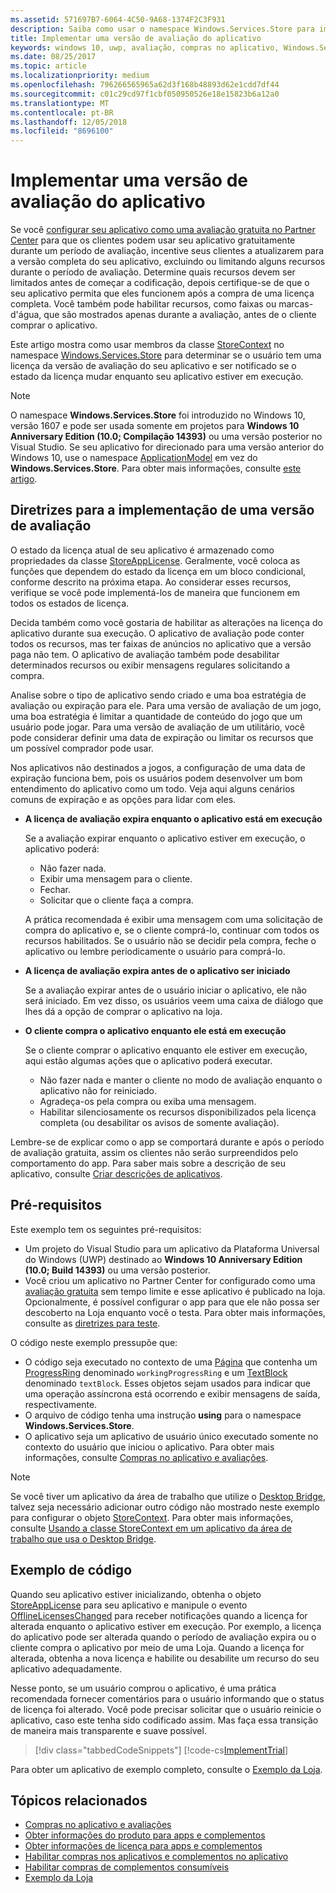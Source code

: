 ```yaml
---
ms.assetid: 571697B7-6064-4C50-9A68-1374F2C3F931
description: Saiba como usar o namespace Windows.Services.Store para implementar uma versão de avaliação do seu aplicativo.
title: Implementar uma versão de avaliação do aplicativo
keywords: windows 10, uwp, avaliação, compras no aplicativo, Windows.Services.Store
ms.date: 08/25/2017
ms.topic: article
ms.localizationpriority: medium
ms.openlocfilehash: 796266565965a62d3f168b48893d62e1cdd7df44
ms.sourcegitcommit: c01c29cd97f1cbf050950526e18e15823b6a12a0
ms.translationtype: MT
ms.contentlocale: pt-BR
ms.lasthandoff: 12/05/2018
ms.locfileid: "8696100"
---
```

# <a name="implement-a-trial-version-of-your-app"></a>Implementar uma versão de avaliação do aplicativo

Se você [configurar seu aplicativo como uma avaliação gratuita no Partner Center](../publish/set-app-pricing-and-availability.md#free-trial) para que os clientes podem usar seu aplicativo gratuitamente durante um período de avaliação, incentive seus clientes a atualizarem para a versão completa do seu aplicativo, excluindo ou limitando alguns recursos durante o período de avaliação. Determine quais recursos devem ser limitados antes de começar a codificação, depois certifique-se de que o seu aplicativo permita que eles funcionem após a compra de uma licença completa. Você também pode habilitar recursos, como faixas ou marcas-d'água, que são mostrados apenas durante a avaliação, antes de o cliente comprar o aplicativo.

Este artigo mostra como usar membros da classe [StoreContext](https://msdn.microsoft.com/library/windows/apps/windows.services.store.storecontext.aspx) no namespace [Windows.Services.Store](https://msdn.microsoft.com/library/windows/apps/windows.services.store.aspx) para determinar se o usuário tem uma licença da versão de avaliação do seu aplicativo e ser notificado se o estado da licença mudar enquanto seu aplicativo estiver em execução. 

> [!NOTE]
> O namespace **Windows.Services.Store** foi introduzido no Windows 10, versão 1607 e pode ser usada somente em projetos para **Windows 10 Anniversary Edition (10.0; Compilação 14393)** ou uma versão posterior no Visual Studio. Se seu aplicativo for direcionado para uma versão anterior do Windows 10, use o namespace [ApplicationModel](https://msdn.microsoft.com/library/windows/apps/windows.applicationmodel.store.aspx) em vez do **Windows.Services.Store**. Para obter mais informações, consulte [este artigo](exclude-or-limit-features-in-a-trial-version-of-your-app.md).

## <a name="guidelines-for-implementing-a-trial-version"></a>Diretrizes para a implementação de uma versão de avaliação

O estado da licença atual de seu aplicativo é armazenado como propriedades da classe [StoreAppLicense](https://msdn.microsoft.com/library/windows/apps/windows.services.store.storeapplicense.aspx). Geralmente, você coloca as funções que dependem do estado da licença em um bloco condicional, conforme descrito na próxima etapa. Ao considerar esses recursos, verifique se você pode implementá-los de maneira que funcionem em todos os estados de licença.

Decida também como você gostaria de habilitar as alterações na licença do aplicativo durante sua execução. O aplicativo de avaliação pode conter todos os recursos, mas ter faixas de anúncios no aplicativo que a versão paga não tem. O aplicativo de avaliação também pode desabilitar determinados recursos ou exibir mensagens regulares solicitando a compra.

Analise sobre o tipo de aplicativo sendo criado e uma boa estratégia de avaliação ou expiração para ele. Para uma versão de avaliação de um jogo, uma boa estratégia é limitar a quantidade de conteúdo do jogo que um usuário pode jogar. Para uma versão de avaliação de um utilitário, você pode considerar definir uma data de expiração ou limitar os recursos que um possível comprador pode usar.

Nos aplicativos não destinados a jogos, a configuração de uma data de expiração funciona bem, pois os usuários podem desenvolver um bom entendimento do aplicativo como um todo. Veja aqui alguns cenários comuns de expiração e as opções para lidar com eles.

-   **A licença de avaliação expira enquanto o aplicativo está em execução**

    Se a avaliação expirar enquanto o aplicativo estiver em execução, o aplicativo poderá:

    -   Não fazer nada.
    -   Exibir uma mensagem para o cliente.
    -   Fechar.
    -   Solicitar que o cliente faça a compra.

    A prática recomendada é exibir uma mensagem com uma solicitação de compra do aplicativo e, se o cliente comprá-lo, continuar com todos os recursos habilitados. Se o usuário não se decidir pela compra, feche o aplicativo ou lembre periodicamente o usuário para comprá-lo.

-   **A licença de avaliação expira antes de o aplicativo ser iniciado**

    Se a avaliação expirar antes de o usuário iniciar o aplicativo, ele não será iniciado. Em vez disso, os usuários veem uma caixa de diálogo que lhes dá a opção de comprar o aplicativo na loja.

-   **O cliente compra o aplicativo enquanto ele está em execução**

    Se o cliente comprar o aplicativo enquanto ele estiver em execução, aqui estão algumas ações que o aplicativo poderá executar.

    -   Não fazer nada e manter o cliente no modo de avaliação enquanto o aplicativo não for reiniciado.
    -   Agradeça-os pela compra ou exiba uma mensagem.
    -   Habilitar silenciosamente os recursos disponibilizados pela licença completa (ou desabilitar os avisos de somente avaliação).

Lembre-se de explicar como o app se comportará durante e após o período de avaliação gratuita, assim os clientes não serão surpreendidos pelo comportamento do app. Para saber mais sobre a descrição de seu aplicativo, consulte [Criar descrições de aplicativos](https://msdn.microsoft.com/library/windows/apps/mt148529).

## <a name="prerequisites"></a>Pré-requisitos

Este exemplo tem os seguintes pré-requisitos:
* Um projeto do Visual Studio para um aplicativo da Plataforma Universal do Windows (UWP) destinado ao **Windows 10 Anniversary Edition (10.0; Build 14393)** ou uma versão posterior.
* Você criou um aplicativo no Partner Center for configurado como uma [avaliação gratuita](https://msdn.microsoft.com/windows/uwp/publish/set-app-pricing-and-availability) sem tempo limite e esse aplicativo é publicado na loja. Opcionalmente, é possível configurar o app para que ele não possa ser descoberto na Loja enquanto você o testa. Para obter mais informações, consulte as [diretrizes para teste](in-app-purchases-and-trials.md#testing).

O código neste exemplo pressupõe que:
* O código seja executado no contexto de uma [Página](https://msdn.microsoft.com/library/windows/apps/windows.ui.xaml.controls.page.aspx) que contenha um [ProgressRing](https://msdn.microsoft.com/library/windows/apps/windows.ui.xaml.controls.progressring.aspx) denominado ```workingProgressRing``` e um [TextBlock](https://msdn.microsoft.com/library/windows/apps/windows.ui.xaml.controls.textblock.aspx) denominado ```textBlock```. Esses objetos sejam usados para indicar que uma operação assíncrona está ocorrendo e exibir mensagens de saída, respectivamente.
* O arquivo de código tenha uma instrução **using** para o namespace **Windows.Services.Store**.
* O aplicativo seja um aplicativo de usuário único executado somente no contexto do usuário que iniciou o aplicativo. Para obter mais informações, consulte [Compras no aplicativo e avaliações](in-app-purchases-and-trials.md#api_intro).

> [!NOTE]
> Se você tiver um aplicativo da área de trabalho que utilize o [Desktop Bridge](https://developer.microsoft.com/windows/bridges/desktop), talvez seja necessário adicionar outro código não mostrado neste exemplo para configurar o objeto [StoreContext](https://msdn.microsoft.com/library/windows/apps/windows.services.store.storecontext.aspx). Para obter mais informações, consulte [Usando a classe StoreContext em um aplicativo da área de trabalho que usa o Desktop Bridge](in-app-purchases-and-trials.md#desktop).

## <a name="code-example"></a>Exemplo de código

Quando seu aplicativo estiver inicializando, obtenha o objeto [StoreAppLicense](https://msdn.microsoft.com/library/windows/apps/windows.services.store.storeapplicense.aspx) para seu aplicativo e manipule o evento [OfflineLicensesChanged](https://docs.microsoft.com/uwp/api/windows.services.store.storecontext.offlinelicenseschanged) para receber notificações quando a licença for alterada enquanto o aplicativo estiver em execução. Por exemplo, a licença do aplicativo pode ser alterada quando o período de avaliação expira ou o cliente compra o aplicativo por meio de uma Loja. Quando a licença for alterada, obtenha a nova licença e habilite ou desabilite um recurso do seu aplicativo adequadamente.

Nesse ponto, se um usuário comprou o aplicativo, é uma prática recomendada fornecer comentários para o usuário informando que o status de licença foi alterado. Você pode precisar solicitar que o usuário reinicie o aplicativo, caso este tenha sido codificado assim. Mas faça essa transição de maneira mais transparente e suave possível.

> [!div class="tabbedCodeSnippets"]
[!code-cs[ImplementTrial](./code/InAppPurchasesAndLicenses_RS1/cs/ImplementTrialPage.xaml.cs#ImplementTrial)]

Para obter um aplicativo de exemplo completo, consulte o [Exemplo da Loja](https://github.com/Microsoft/Windows-universal-samples/tree/master/Samples/Store).

## <a name="related-topics"></a>Tópicos relacionados

* [Compras no aplicativo e avaliações](in-app-purchases-and-trials.md)
* [Obter informações do produto para apps e complementos](get-product-info-for-apps-and-add-ons.md)
* [Obter informações de licença para apps e complementos](get-license-info-for-apps-and-add-ons.md)
* [Habilitar compras nos aplicativos e complementos no aplicativo](enable-in-app-purchases-of-apps-and-add-ons.md)
* [Habilitar compras de complementos consumíveis](enable-consumable-add-on-purchases.md)
* [Exemplo da Loja](https://github.com/Microsoft/Windows-universal-samples/tree/master/Samples/Store)
